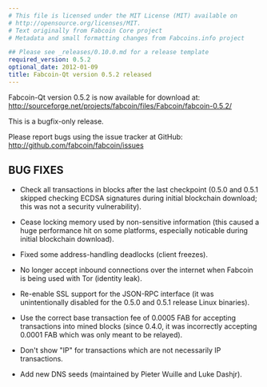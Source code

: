 ```yaml
---
# This file is licensed under the MIT License (MIT) available on
# http://opensource.org/licenses/MIT.
# Text originally from Fabcoin Core project
# Metadata and small formatting changes from Fabcoins.info project

## Please see _releases/0.10.0.md for a release template
required_version: 0.5.2
optional_date: 2012-01-09
title: Fabcoin-Qt version 0.5.2 released
---
```

Fabcoin-Qt version 0.5.2 is now available for download at:
<http://sourceforge.net/projects/fabcoin/files/Fabcoin/fabcoin-0.5.2/>

This is a bugfix-only release.

Please report bugs using the issue tracker at GitHub:
<http://github.com/fabcoin/fabcoin/issues>

BUG FIXES
---------

* Check all transactions in blocks after the last checkpoint (0.5.0 and 0.5.1
skipped checking ECDSA signatures during initial blockchain download; this was
not a security vulnerability).

* Cease locking memory used by non-sensitive information (this caused a huge
performance hit on some platforms, especially noticable during initial blockchain
download).

* Fixed some address-handling deadlocks (client freezes).

* No longer accept inbound connections over the internet when Fabcoin is being
used with Tor (identity leak).

* Re-enable SSL support for the JSON-RPC interface (it was unintentionally
disabled for the 0.5.0 and 0.5.1 release Linux binaries).

* Use the correct base transaction fee of 0.0005 FAB for accepting transactions
into mined blocks (since 0.4.0, it was incorrectly accepting 0.0001 FAB which was
only meant to be relayed).

* Don't show "IP" for transactions which are not necessarily IP transactions.

* Add new DNS seeds (maintained by Pieter Wuille and Luke Dashjr).
